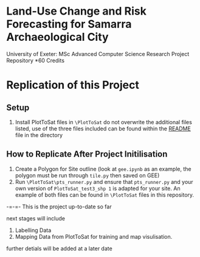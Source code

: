 # Land-Use Change and Risk Forecasting for Samarra Archaeological City
University of Exeter: MSc Advanced Computer Science Research Project Repository *60 Credits 

# Replication of this Project 

## Setup 

1. Install PlotToSat files in `\PlotToSat` do not overwrite the additional files listed, use of the three files included can be found within the [README](https://github.com/JamesChamberlainw/COMM514/blob/main/PlotToSat/README.md) file in the directory

## How to Replicate After Project Initilisation 

1. Create a Polygon for Site outline (look at `gee.ipynb` as an example, the polygon must be run through `tile.py` then saved on GEE)
2. Run `\PlotToSat\pts_runner.py` and ensure that `pts_runner.py` and your own version of `PlotToSat_test3_shp 1` is adapted for your site. An example of both files can be found in `\PlotToSat` files in this repository. 

-=-=-
This is the project up-to-date so far 

next stages will include 
1. Labelling Data 
2. Mapping Data from PlotToSat for training and map visulisation. 

further detials will be added at a later date 
